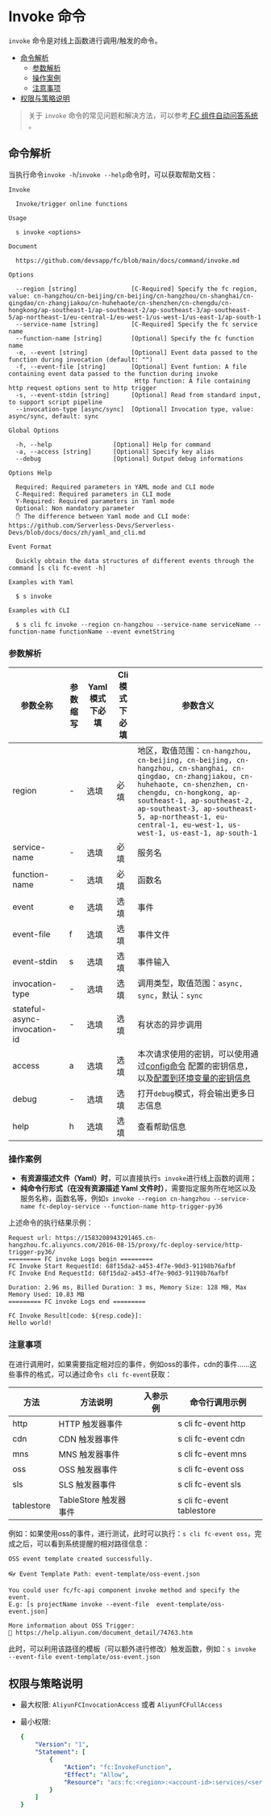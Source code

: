 # Invoke 命令

`invoke` 命令是对线上函数进行调用/触发的命令。

- [命令解析](#命令解析)
  - [参数解析](#参数解析)
  - [操作案例](#操作案例)
  - [注意事项](#注意事项)
- [权限与策略说明](#权限与策略说明)

> 关于 `invoke` 命令的常见问题和解决方法，可以参考[ FC 组件自动问答系统](http://qa.devsapp.cn/) 。

## 命令解析

当执行命令`invoke -h`/`invoke --help`命令时，可以获取帮助文档：

```shell script
Invoke

  Invoke/trigger online functions 

Usage

  s invoke <options>  
                                          
Document
  
  https://github.com/devsapp/fc/blob/main/docs/command/invoke.md

Options

  --region [string]               [C-Required] Specify the fc region, value: cn-hangzhou/cn-beijing/cn-beijing/cn-hangzhou/cn-shanghai/cn-qingdao/cn-zhangjiakou/cn-huhehaote/cn-shenzhen/cn-chengdu/cn-hongkong/ap-southeast-1/ap-southeast-2/ap-southeast-3/ap-southeast-5/ap-northeast-1/eu-central-1/eu-west-1/us-west-1/us-east-1/ap-south-1    
  --service-name [string]         [C-Required] Specify the fc service name  
  --function-name [string]        [Optional] Specify the fc function name   
  -e, --event [string]            [Optional] Event data passed to the function during invocation (default: "")                                                         
  -f, --event-file [string]       [Optional] Event funtion: A file containing event data passed to the function during invoke
                                   Http function: A file containing http request options sent to http trigger                                                                  
  -s, --event-stdin [string]      [Optional] Read from standard input, to support script pipeline                                                      
  --invocation-type [async/sync]  [Optional] Invocation type, value: async/sync, default: sync                                                                                                

Global Options

  -h, --help                 [Optional] Help for command          
  -a, --access [string]      [Optional] Specify key alias         
  --debug                    [Optional] Output debug informations    

Options Help

  Required: Required parameters in YAML mode and CLI mode
  C-Required: Required parameters in CLI mode
  Y-Required: Required parameters in Yaml mode
  Optional: Non mandatory parameter
  ✋ The difference between Yaml mode and CLI mode: https://github.com/Serverless-Devs/Serverless-Devs/blob/docs/docs/zh/yaml_and_cli.md

Event Format
  
  Quickly obtain the data structures of different events through the command [s cli fc-event -h]

Examples with Yaml

  $ s invoke               

Examples with CLI

  $ s cli fc invoke --region cn-hangzhou --service-name serviceName --function-name functionName --event evnetString                              
```

### 参数解析

| 参数全称        | 参数缩写 | Yaml模式下必填 | Cli模式下必填 | 参数含义                                                     |
| --------------- | -------- | -------------- | ------------- | ------------------------------------------------------------ |
| region          | -        | 选填           | 必填          | 地区，取值范围：`cn-hangzhou, cn-beijing, cn-beijing, cn-hangzhou, cn-shanghai, cn-qingdao, cn-zhangjiakou, cn-huhehaote, cn-shenzhen, cn-chengdu, cn-hongkong, ap-southeast-1, ap-southeast-2, ap-southeast-3, ap-southeast-5, ap-northeast-1, eu-central-1, eu-west-1, us-west-1, us-east-1, ap-south-1` |
| service-name    | -        | 选填           | 必填          | 服务名                                                       |
| function-name   | -        | 选填           | 必填          | 函数名                                                       |
| event           | e        | 选填           | 选填          | 事件                                                         |
| event-file      | f        | 选填           | 选填          | 事件文件                                                     |
| event-stdin     | s        | 选填           | 选填          | 事件输入                                                     |
| invocation-type | -        | 选填           | 选填          | 调用类型，取值范围：`async, sync`，默认：`sync`              |
| stateful-async-invocation-id | -        | 选填           | 选填          | 有状态的异步调用     |
| access          | a        | 选填           | 选填          | 本次请求使用的密钥，可以使用通过[config命令](https://github.com/Serverless-Devs/Serverless-Devs/tree/master/docs/zh/command/config.md#config-add-命令) 配置的密钥信息，以及[配置到环境变量的密钥信息](https://github.com/Serverless-Devs/Serverless-Devs/tree/master/docs/zh/command/config.md#通过环境变量配置密钥信息) |
| debug           | -        | 选填           | 选填          | 打开`debug`模式，将会输出更多日志信息                        |
| help            | h        | 选填           | 选填          | 查看帮助信息                                                 |

### 操作案例


- **有资源描述文件（Yaml）时**，可以直接执行`s invoke`进行线上函数的调用；
- **纯命令行形式（在没有资源描述 Yaml 文件时）**，需要指定服务所在地区以及服务名称，函数名等，例如`s invoke --region cn-hangzhou --service-name fc-deploy-service --function-name http-trigger-py36`

上述命令的执行结果示例：

```text
Request url: https://1583208943291465.cn-hangzhou.fc.aliyuncs.com/2016-08-15/proxy/fc-deploy-service/http-trigger-py36/
========= FC invoke Logs begin =========
FC Invoke Start RequestId: 68f15da2-a453-4f7e-90d3-91198b76afbf
FC Invoke End RequestId: 68f15da2-a453-4f7e-90d3-91198b76afbf

Duration: 2.96 ms, Billed Duration: 3 ms, Memory Size: 128 MB, Max Memory Used: 10.83 MB
========= FC invoke Logs end =========

FC Invoke Result[code: ${resp.code}]:
Hello world!
```

### 注意事项

在进行调用时，如果需要指定相对应的事件，例如oss的事件，cdn的事件......这些事件的格式，可以通过命令`s cli fc-event`获取：

| 方法 | 方法说明 | 入参示例 | 命令行调用示例 |
| ---- | -------- | ------- |------ |
| http | HTTP 触发器事件  |  | s cli fc-event http  |
| cdn | CDN 触发器事件  |  | s cli fc-event cdn     |
| mns | MNS 触发器事件  |  | s cli fc-event mns     |
| oss | OSS 触发器事件  |  | s cli fc-event oss     |
| sls | SLS 触发器事件  |  | s cli fc-event sls     |
| tablestore | TableStore 触发器事件  |  | s cli fc-event tablestore     |

例如：如果使用oss的事件，进行测试，此时可以执行：`s cli fc-event oss`，完成之后，可以看到系统提醒的相对路径信息：

```
OSS event template created successfully.

👓 Event Template Path: event-template/oss-event.json

You could user fc/fc-api component invoke method and specify the event.
E.g: [s projectName invoke --event-file  event-template/oss-event.json]

More information about OSS Trigger: 
📝 https://help.aliyun.com/document_detail/74763.htm
```

此时，可以利用该路径的模板（可以额外进行修改）触发函数，例如：`s invoke --event-file event-template/oss-event.json`


## 权限与策略说明

- 最大权限: `AliyunFCInvocationAccess` 或者 `AliyunFCFullAccess`

- 最小权限: 

  ```yaml
  {
      "Version": "1",
      "Statement": [
          {
              "Action": "fc:InvokeFunction",
              "Effect": "Allow",
              "Resource": "acs:fc:<region>:<account-id>:services/<serviceName>.<qualifier>/functions/<functionName>"
          }
      ]
  }
  ```
